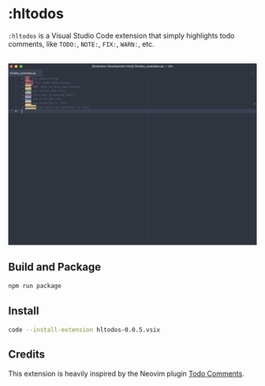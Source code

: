 # :hltodos

`:hltodos` is a Visual Studio Code extension that simply highlights todo
comments, like `TODO:`, `NOTE:`, `FIX:`, `WARN:`, etc.

<br>
<img src="https://github.com/srbdev/media/blob/master/png/hltodos.png">

## Build and Package

```sh
npm run package
```

## Install

```sh
code --install-extension hltodos-0.0.5.vsix
```

## Credits

This extension is heavily inspired by the Neovim plugin
[Todo Comments](https://github.com/folke/todo-comments.nvim).
